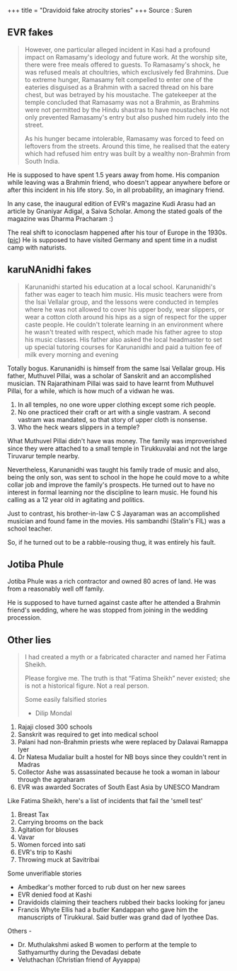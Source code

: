 +++
title = "Dravidoid fake atrocity stories"
+++
Source : Suren

## EVR fakes
> However, one particular alleged incident in Kasi had a profound impact on Ramasamy's ideology and future work. At the worship site, there were free meals offered to guests. To Ramasamy's shock, he was refused meals at choultries, which exclusively fed Brahmins. Due to extreme hunger, Ramasamy felt compelled to enter one of the eateries disguised as a Brahmin with a sacred thread on his bare chest, but was betrayed by his moustache. The gatekeeper at the temple concluded that Ramasamy was not a Brahmin, as Brahmins were not permitted by the Hindu shastras to have moustaches. He not only prevented Ramasamy's entry but also pushed him rudely into the street.
>
> As his hunger became intolerable, Ramasamy was forced to feed on leftovers from the streets. Around this time, he realised that the eatery which had refused him entry was built by a wealthy non-Brahmin from South India.

He is supposed to have spent 1.5 years away from home. His companion while leaving was a Brahmin friend, who doesn't appear anywhere before or after this incident in his life story. So, in all probability, an imaginary friend. 

In any case, the inaugural edition of EVR's magazine Kudi Arasu had an article by Gnaniyar Adigal, a Saiva Scholar. Among the stated goals of the magazine was Dharma Pracharam :)

The real shift to iconoclasm happened after his tour of Europe in the 1930s. ([pic](https://twitter.com/AgentSaffron/status/1429549130964258828/photo/1)) He is supposed to have visited Germany and spent time in a nudist camp with naturists.

## karuNAnidhi fakes
> Karunanidhi started his education at a local school. Karunanidhi's father was eager to teach him music. His music teachers were from the Isai Vellalar group, and the lessons were conducted in temples where he was not allowed to cover his upper body, wear slippers, or wear a cotton cloth around his hips as a sign of respect for the upper caste people. He couldn't tolerate learning in an environment where he wasn't treated with respect, which made his father agree to stop his music classes. His father also asked the local headmaster to set up special tutoring courses for Karunanidhi and paid a tuition fee of milk every morning and evening

Totally bogus. Karunanidhi is himself from the same Isai Vellalar group. His father, Muthuvel Pillai, was a scholar of Sanskrit and an accomplished musician. TN Rajarathinam Pillai was said to have learnt from Muthuvel Pillai, for a while, which is how much of a vidwan he was.
1. In all temples, no one wore upper clothing except some rich people.
2. No one practiced their craft or art with a single vastram. A second vastram was mandated, so that story of upper cloth is nonsense.
3. Who the heck wears slippers in a temple?

What Muthuvel Pillai didn't have was money. The family was improverished since they were attached to a small temple in Tirukkuvalai and not the large Tiruvarur temple nearby.

Nevertheless, Karunanidhi was taught his family trade of music and also, being the only son, was sent to school in the hope he could move to a white collar job and improve the family's prospects. He turned out to have no interest in formal learning nor the discipline to learn music. He found his calling as a 12 year old in agitating and politics.

Just to contrast, his brother-in-law C S Jayaraman was an accomplished musician and found fame in the movies. His sambandhi (Stalin's FIL) was a school teacher.

So, if he turned out to be a rabble-rousing thug, it was entirely his fault.

## Jotiba Phule
Jotiba Phule was a rich contractor and owned 80 acres of land. He was from a reasonably well off family.

He is supposed to have turned against caste after he attended a Brahmin friend's wedding, where he was stopped from joining in the wedding procession.

## Other lies

> I had created a myth or a fabricated character and named her Fatima Sheikh.
>
> Please forgive me. The truth is that “Fatima Sheikh” never existed; she is not a historical figure. Not a real person.
>
> Some easily falsified stories
> 
> - Dilip Mondal

1. Rajaji closed 300 schools
2. Sanskrit was required to get into medical school
3. Palani had non-Brahmin priests whe were replaced by Dalavai Ramappa Iyer
4. Dr Natesa Mudaliar built a hostel for NB boys since they couldn't rent in Madras
5. Collector Ashe was assassinated because he took a woman in labour through the agraharam
6. EVR was awarded Socrates of South East Asia by UNESCO Mandram

Like Fatima Sheikh, here's a list of incidents that fail the 'smell test'

1. Breast Tax
2. Carrying brooms on the back
3. Agitation for blouses
4. Vavar
5. Women forced into sati
6. EVR's trip to Kashi
7. Throwing muck at Savitribai


Some unverifiable stories

- Ambedkar's mother forced to rub dust on her new sarees
- EVR denied food at Kashi
- Dravidoids claiming their teachers rubbed their backs looking for janeu
- Francis Whyte Ellis had a butler Kandappan who gave him the manuscripts of Tirukkural. Said butler was grand dad of Iyothee Das.

Others -

- Dr. Muthulakshmi asked B women to perform at the temple to Sathyamurthy during the Devadasi debate
- Veluthachan (Christian friend of Ayyappa)